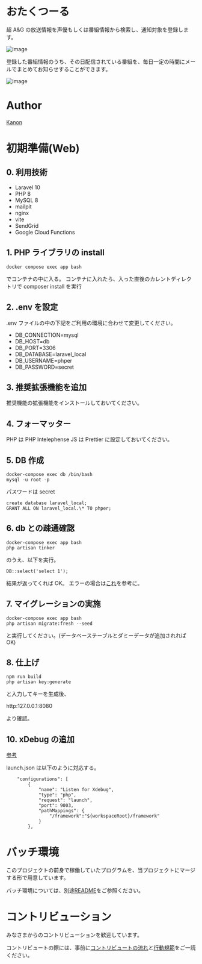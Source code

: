 # おたくつーる

超 A&G の放送情報を声優もしくは番組情報から検索し、通知対象を登録します。

![image](https://user-images.githubusercontent.com/44870505/230750519-4cf92524-fd06-4aca-a302-cd3e37162fcf.png)

登録した番組情報のうち、その日配信されている番組を、毎日一定の時間にメールでまとめてお知らせすることができます。

![image](https://user-images.githubusercontent.com/44870505/230750555-91c01aba-10a4-460a-a6d1-806a5a2a15a5.png)

# Author

[Kanon](https://www.resume.id/kanon1225)

# 初期準備(Web)

## 0. 利用技術

-   Laravel 10
-   PHP 8
-   MySQL 8
-   mailpit
-   nginx
-   vite
-   SendGrid
-   Google Cloud Functions

## 1. PHP ライブラリの install

```
docker compose exec app bash
```

でコンテナの中に入る。
コンテナに入れたら、入った直後のカレントディレクトリで composer install を実行

## 2. .env を設定

.env ファイルの中の下記をご利用の環境に合わせて変更してください。

-   DB_CONNECTION=mysql
-   DB_HOST=db
-   DB_PORT=3306
-   DB_DATABASE=laravel_local
-   DB_USERNAME=phper
-   DB_PASSWORD=secret

## 3. 推奨拡張機能を追加

推奨機能の拡張機能をインストールしておいてください。

## 4. フォーマッター

PHP は PHP Intelephense
JS は Prettier
に設定しておいてください。

## 5. DB 作成

```
docker-compose exec db /bin/bash
mysql -u root -p
```

パスワードは secret

```
create database laravel_local;
GRANT ALL ON laravel_local.\* TO phper;
```

## 6. db との疎通確認

```
docker-compose exec app bash
php artisan tinker
```

のうえ、以下を実行。

```
DB::select('select 1');
```

結果が返ってくれば OK。
エラーの場合は[これ](https://qiita.com/ucan-lab/items/20a5a6ad7faea7cd622f)を参考に。

## 7. マイグレーションの実施

```
docker-compose exec app bash
php artisan migrate:fresh --seed
```

と実行してください。(データベーステーブルとダミーデータが追加されれば OK)

## 8. 仕上げ

```
npm run build
php artisan key:generate
```

と入力してキーを生成後、

http:127.0.0.1:8080

より確認。

## 10. xDebug の追加

[参考](https://ichi-station.com/php-xdebug-vscode-docker/)

launch.json は以下のように対応する。

```
    "configurations": [
        {
            "name": "Listen for Xdebug",
            "type": "php",
            "request": "launch",
            "port": 9003,
            "pathMappings": {
                "/framework":"${workspaceRoot}/framework"
            }
        },
```

# バッチ環境

このプロジェクトの前身で稼働していたプログラムを、当プロジェクトにマージする形で用意しています。

バッチ環境については、別途[README](./batch/README.md)をご参照ください。

# コントリビューション

みなさまからのコントリビューションを歓迎しています。

コントリビュートの際には、事前に[コントリビュートの流れ](./CONTRIBUTING.md)と[行動規範](./CODE_OF_CONDUCT.md)をご一読ください。
